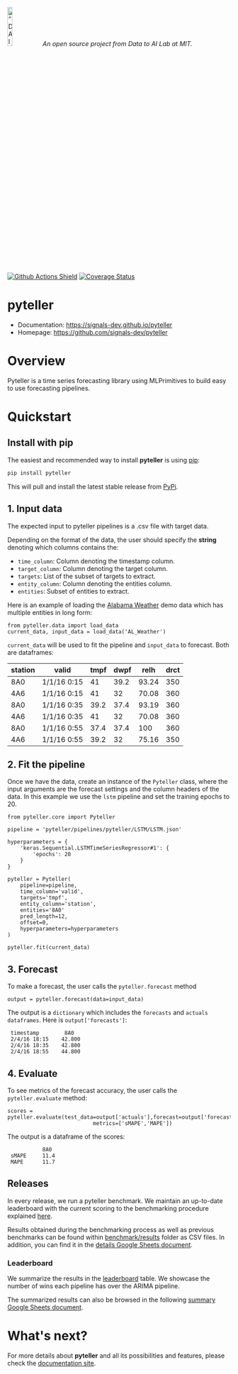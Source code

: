<p align="left">
<img width=15% src="https://dai.lids.mit.edu/wp-content/uploads/2018/06/Logo_DAI_highres.png" alt=“DAI-Lab” />
<i>An open source project from Data to AI Lab at MIT.</i>
</p>



<!-- Uncomment these lines after releasing the package to PyPI for version and downloads badges -->
<!--[![PyPI Shield](https://img.shields.io/pypi/v/pyteller.svg)](https://pypi.python.org/pypi/pyteller)-->
<!--[![Downloads](https://pepy.tech/badge/pyteller)](https://pepy.tech/project/pyteller)-->
[![Github Actions Shield](https://img.shields.io/github/workflow/status/signals-dev/pyteller/Run%20Tests)](https://github.com/signals-dev/pyteller/actions)
[![Coverage Status](https://codecov.io/gh/signals-dev/pyteller/branch/master/graph/badge.svg)](https://codecov.io/gh/signals-dev/pyteller)



# pyteller



- Documentation: https://signals-dev.github.io/pyteller
- Homepage: https://github.com/signals-dev/pyteller

# Overview

Pyteller is a time series forecasting library using MLPrimitives to build easy to use forecasting pipelines.



# Quickstart


## Install with pip

The easiest and recommended way to install **pyteller** is using [pip](https://pip.pypa.io/en/stable/):

```bash
pip install pyteller
```

This will pull and install the latest stable release from [PyPi](https://pypi.org/).

## 1. Input data
The expected input to pyteller pipelines is a .csv file with target data.

Depending on the format of the data, the user should specify the **string** denoting which columns contains the:

* `time_column`: Column denoting the timestamp column.
* `target_column`: Column denoting the target column.
* `targets`: List of the subset of targets to extract.
* `entity_column`: Column denoting the entities column.
* `entities`: Subset of entities to extract.

Here is an example of loading the [Alabama Weather](pyteller/data/ALWeather.csv) demo data which has multiple entities in long form:

```python3
from pyteller.data import load_data
current_data, input_data = load_data('AL_Weather')
```
`current_data` will be used to fit the pipeline and `input_data` to forecast. Both are dataframes:

| station | valid       | tmpf | dwpf | relh  | drct |
| ------- | ----------- | ---- | ---- | ----- | ---- |
| 8A0     | 1/1/16 0:15 | 41   | 39.2 | 93.24 | 350  |
| 4A6     | 1/1/16 0:15 | 41   | 32   | 70.08 | 360  |
| 8A0     | 1/1/16 0:35 | 39.2 | 37.4 | 93.19 | 360  |
| 4A6     | 1/1/16 0:35 | 41   | 32   | 70.08 | 360  |
| 8A0     | 1/1/16 0:55 | 37.4 | 37.4 | 100   | 360  |
| 4A6     | 1/1/16 0:55 | 39.2 | 32   | 75.16 | 350  |


## 2. Fit the pipeline
Once we have the data, create an instance of the `Pyteller` class, where the input arguments are the forecast settings and the column headers of the data.
In this example we use the `lstm` pipeline and set the training epochs to 20.

```python3
from pyteller.core import Pyteller

pipeline = 'pyteller/pipelines/pyteller/LSTM/LSTM.json'

hyperparameters = {
    'keras.Sequential.LSTMTimeSeriesRegressor#1': {
        'epochs': 20
    }
}

pyteller = Pyteller(
    pipeline=pipeline,
    time_column='valid',
    targets='tmpf',
    entity_column='station',
    entities='8A0'
    pred_length=12,
    offset=0,
    hyperparameters=hyperparameters
)

pyteller.fit(current_data)

```


 ## 3. Forecast
To make a forecast, the user calls the `pyteller.forecast` method

```python3
output = pyteller.forecast(data=input_data)
```
The output is a ``dictionary`` which includes the ``forecasts`` and ``actuals`` ``dataframes``. Here is ``output['forecasts']``:

```python3
 timestamp        8A0
 2/4/16 18:15    42.800
 2/4/16 18:35    42.800
 2/4/16 18:55    44.800
```

 ## 4. Evaluate
To see metrics of the forecast accuracy, the user calls the `pyteller.evaluate` method:
```python3
scores = pyteller.evaluate(test_data=output['actuals'],forecast=output['forecast'],
                           metrics=['sMAPE','MAPE'])

```
The output is a dataframe of the scores:

```python3
           8A0
 sMAPE     11.4
 MAPE      11.7
```




## Releases
In every release, we run a pyteller benchmark. We maintain an up-to-date leaderboard with the current scoring to the benchmarking procedure explained [here](benchmark).

Results obtained during the benchmarking process as well as previous benchmarks can be found
within [benchmark/results](benchmark/results) folder as CSV files. In addition, you can find it in the [details Google Sheets document](https://docs.google.com/spreadsheets/d/1EQd2x4BPSYEs6KLLUKrxzY3e8TuysnYnaSYAsBiPwCA/edit?usp=sharing).

### Leaderboard
We summarize the results in the [leaderboard](benchmark/leaderboard.md) table. We showcase the number of wins each pipeline has over the ARIMA pipeline.

The summarized results can also be browsed in the following [summary Google Sheets document](https://docs.google.com/spreadsheets/d/1OPwAslqfpWvzpUgiGoeEq-Wk_yK-GYPGpmS7TwEaSbw/edit?usp=sharing).


# What's next?

For more details about **pyteller** and all its possibilities
and features, please check the [documentation site](
https://signals-dev.github.io/pyteller/).

